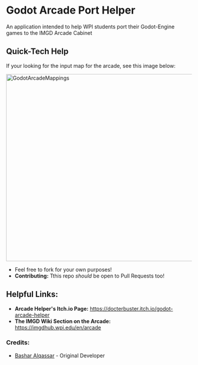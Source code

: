 
# Godot Arcade Port Helper

An application intended to help WPI students port their Godot-Engine games to the IMGD Arcade Cabinet 



## Quick-Tech Help

If your looking for the input map for the arcade, see this image below: 

<img width="1102" height="507" alt="GodotArcadeMappings" src="https://github.com/user-attachments/assets/a08585af-7599-4ee8-b39f-0ce2b353c816" />



- Feel free to fork for your own purposes! 
- **Contributing:** Tthis repo *should* be open to Pull Requests too! 


## Helpful Links: 

- **Arcade Helper's Itch.io Page:** https://docterbuster.itch.io/godot-arcade-helper
- **The IMGD Wiki Section on the Arcade:** https://imgdhub.wpi.edu/en/arcade 

### Credits: 

- [Bashar Alqassar](https://basharalqassar.github.io/) - Original Developer

